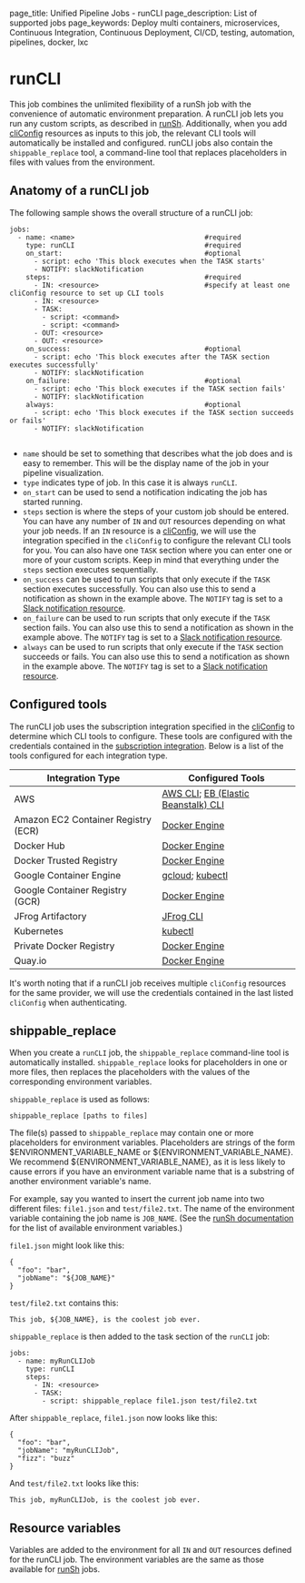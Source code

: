 page_title: Unified Pipeline Jobs - runCLI
page_description: List of supported jobs
page_keywords: Deploy multi containers, microservices, Continuous Integration, Continuous Deployment, CI/CD, testing, automation, pipelines, docker, lxc


# runCLI
This job combines the unlimited flexibility of a runSh job with the convenience of automatic environment preparation. A runCLI job lets you run any custom scripts, as described in [runSh](./runSh/). Additionally, when you add [cliConfig](../resources/cliConfig/) resources as inputs to this job, the relevant CLI tools will automatically be installed and configured. runCLI jobs also contain the `shippable_replace` tool, a command-line tool that replaces placeholders in files with values from the environment.


## Anatomy of a runCLI job

The following sample shows the overall structure of a runCLI job:

```
jobs:
  - name: <name>                                #required
    type: runCLI                                #required
    on_start:                                   #optional
      - script: echo 'This block executes when the TASK starts'
      - NOTIFY: slackNotification
    steps:                                      #required
      - IN: <resource>                          #specify at least one cliConfig resource to set up CLI tools
      - IN: <resource>
      - TASK:
        - script: <command>
        - script: <command>
      - OUT: <resource>
      - OUT: <resource>
    on_success:                                 #optional
      - script: echo 'This block executes after the TASK section executes successfully'
      - NOTIFY: slackNotification
    on_failure:                                 #optional
      - script: echo 'This block executes if the TASK section fails'
      - NOTIFY: slackNotification
    always:                                     #optional
      - script: echo 'This block executes if the TASK section succeeds or fails'
      - NOTIFY: slackNotification


```

* `name` should be set to something that describes what the job does and is easy to remember. This will be the display name of the job in your pipeline visualization.
* `type` indicates type of job. In this case it is always `runCLI`.
* `on_start` can be used to send a notification indicating the job has started running.
* `steps` section is where the steps of your custom job should be entered. You can have any number of `IN` and `OUT` resources depending on what your job needs. If an `IN` resource is a [cliConfig](../resources/cliConfig/), we will use the integration specified in the `cliConfig` to configure the relevant CLI tools for you. You can also have one `TASK` section where you can enter one or more of your custom scripts. Keep in mind that everything under the `steps` section executes sequentially.
* `on_success` can be used to run scripts that only execute if the `TASK` section executes successfully. You can also use this to send a notification as shown in the example above. The `NOTIFY` tag is set to a [Slack notification resource](../resources/notification/).
* `on_failure` can be used to run scripts that only execute if the `TASK` section fails. You can also use this to send a notification as shown in the example above. The `NOTIFY` tag is set to a [Slack notification resource](../resources/notification/).
* `always` can be used to run scripts that only execute if the `TASK` section succeeds or fails. You can also use this to send a notification as shown in the example above. The `NOTIFY` tag is set to a [Slack notification resource](../resources/notification/).

## Configured tools
The runCLI job uses the subscription integration specified in the [cliConfig](../resources/cliConfig/) to determine which CLI tools to configure. These tools are configured with the credentials contained in the [subscription integration](../../navigatingUI/subscriptions/settings/#adding-integrations). Below is a list of the tools configured for each integration type.

| Integration Type                    | Configured Tools           |
| ------------------------------------|-------------|
| AWS                                 | [AWS CLI](https://aws.amazon.com/cli/); [EB (Elastic Beanstalk) CLI](http://docs.aws.amazon.com/elasticbeanstalk/latest/dg/eb-cli3.html) |
| Amazon EC2 Container Registry (ECR) | [Docker Engine](https://docs.docker.com/engine/reference/commandline/docker/) |
| Docker Hub                          | [Docker Engine](https://docs.docker.com/engine/reference/commandline/docker/) |
| Docker Trusted Registry             | [Docker Engine](https://docs.docker.com/engine/reference/commandline/docker/) |
| Google Container Engine             | [gcloud](https://cloud.google.com/sdk/gcloud/); [kubectl](https://kubernetes.io/docs/user-guide/kubectl/) |
| Google Container Registry (GCR)     | [Docker Engine](https://docs.docker.com/engine/reference/commandline/docker/) |
| JFrog Artifactory                   | [JFrog CLI](https://www.jfrog.com/confluence/display/CLI/CLI+for+JFrog+Artifactory) |
| Kubernetes                          | [kubectl](https://kubernetes.io/docs/user-guide/kubectl/) |
| Private Docker Registry             | [Docker Engine](https://docs.docker.com/engine/reference/commandline/docker/) |
| Quay.io                             | [Docker Engine](https://docs.docker.com/engine/reference/commandline/docker/) |

It's worth noting that if a runCLI job receives multiple `cliConfig` resources for the same provider, we will use the credentials contained in the last listed `cliConfig` when authenticating.

## shippable_replace
When you create a `runCLI` job, the `shippable_replace` command-line tool is automatically installed. `shippable_replace` looks for placeholders in one or more files, then replaces the placeholders with the values of the corresponding environment variables.

`shippable_replace` is used as follows:
```
shippable_replace [paths to files]
```

The file(s) passed to `shippable_replace` may contain one or more placeholders for environment variables. Placeholders are strings of the form $ENVIRONMENT_VARIABLE_NAME or ${ENVIRONMENT_VARIABLE_NAME}. We recommend ${ENVIRONMENT_VARIABLE_NAME}, as it is less likely to cause errors if you have an environment variable name that is a substring of another environment variable's name.

For example, say you wanted to insert the current job name into two different files: `file1.json` and `test/file2.txt`. The name of the environment variable containing the job name is `JOB_NAME`. (See the [runSh documentation](./runSh/) for the list of available environment variables.)

`file1.json` might look like this:
```
{
  "foo": "bar",
  "jobName": "${JOB_NAME}"
}
```
`test/file2.txt` contains this:
```
This job, ${JOB_NAME}, is the coolest job ever.
```
`shippable_replace` is then added to the task section of the `runCLI` job:
```
jobs:
  - name: myRunCLIJob
    type: runCLI
    steps:
      - IN: <resource>
      - TASK:
        - script: shippable_replace file1.json test/file2.txt
```

After `shippable_replace`, `file1.json` now looks like this:
```
{
  "foo": "bar",
  "jobName": "myRunCLIJob",
  "fizz": "buzz"
}
```
And `test/file2.txt` looks like this:
```
This job, myRunCLIJob, is the coolest job ever.
```

## Resource variables
Variables are added to the environment for all `IN` and `OUT` resources defined for the runCLI job. The environment variables are the same as those available for [runSh](./runSh/) jobs.
